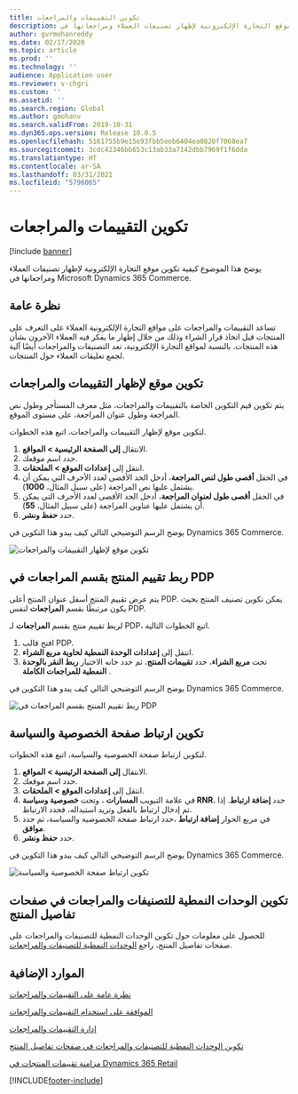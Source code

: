 ```yaml
---
title: تكوين التقييمات والمراجعات
description: يوضح هذا الموضوع كيفية تكوين موقع التجارة الإلكترونية لإظهار تصنيفات العملاء ومراجعاتها في Microsoft Dynamics 365 Commerce.
author: gvrmohanreddy
ms.date: 02/17/2020
ms.topic: article
ms.prod: ''
ms.technology: ''
audience: Application user
ms.reviewer: v-chgri
ms.custom: ''
ms.assetid: ''
ms.search.region: Global
ms.author: gmohanv
ms.search.validFrom: 2019-10-31
ms.dyn365.ops.version: Release 10.0.5
ms.openlocfilehash: 5161755b9e15e93fbb5eeb6404ea0820f7068ea7
ms.sourcegitcommit: 3cdc42346bb653c13ab33a7142dbb7969f1f6dda
ms.translationtype: HT
ms.contentlocale: ar-SA
ms.lasthandoff: 03/31/2021
ms.locfileid: "5796065"
---
```

# <a name="configure-ratings-and-reviews"></a>تكوين التقييمات والمراجعات

[!include [banner](includes/banner.md)]

يوضح هذا الموضوع كيفية تكوين موقع التجارة الإلكترونية لإظهار تصنيفات العملاء ومراجعاتها في Microsoft Dynamics 365 Commerce.

## <a name="overview"></a>نظرة عامة

تساعد التقييمات والمراجعات على مواقع التجارة الإلكترونية العملاء على التعرف على المنتجات قبل اتخاذ قرار الشراء وذلك من خلال إظهار ما يفكر فيه العملاء الآخرون بشأن هذه المنتجات. بالنسبة لمواقع التجارة الإلكترونية، تعد التصنيفات والمراجعات أيضًا آلية لجمع تعليقات العملاء حول المنتجات. 

## <a name="configure-a-site-to-show-ratings-and-reviews"></a>تكوين موقع لإظهار التقييمات والمراجعات

يتم تكوين قيم التكوين الخاصة بالتقييمات والمراجعات، مثل معرف المستأجر وطول نص المراجعة وطول عنوان المراجعة، على مستوى الموقع. 

لتكوين موقع لإظهار التقييمات والمراجعات، اتبع هذه الخطوات. 

1. الانتقال **إلى الصفحة الرئيسية \> المواقع**.
1. حدد اسم موقعك. 
1. انتقل إلى **إعدادات الموقع \> الملحقات**. 
1. في الحقل **أقصى طول لنص المراجعة**، أدخل الحد الأقصى لعدد الأحرف التي يمكن أن يشتمل عليها نص المراجعة (على سبيل المثال، **1000**). 
1. في الحقل **أقصى طول لعنوان المراجعة**، أدخل الحد الأقصى لعدد الأحرف التي يمكن أن يشتمل عليها عناوين المراجعة (على سبيل المثال، **55**). 
1. حدد **حفظ ونشر**. 

يوضح الرسم التوضيحي التالي كيف يبدو هذا التكوين في Dynamics 365 Commerce.

![تكوين موقع لإظهار التقييمات والمراجعات](media/rnr-eCommerce-site-appsettings.png)

## <a name="link-a-product-rating-to-the-reviews-section-of-a-pdp"></a>ربط تقييم المنتج بقسم المراجعات في PDP

يتم عرض تقييم المنتج أسفل عنوان المنتج أعلى PDP. يمكن تكوين تصنيف المنتج بحيث يكون مرتبطًا بقسم **المراجعات** لنفس PDP. 

لربط تقييم منتج بقسم **المراجعات** لـ PDP، اتبع الخطوات التالية.

1. افتح قالب PDP. 
1. انتقل إلى **إعدادات الوحدة النمطية لحاوية مربع الشراء**.
1. تحت **مربع الشراء**، حدد **تقييمات المنتج**، ثم حدد خانه الاختيار **ربط النقر بالوحدة النمطية للمراجعات الكاملة** .

يوضح الرسم التوضيحي التالي كيف يبدو هذا التكوين في Dynamics 365 Commerce.

![ربط تقييم المنتج بقسم المراجعات في PDP](media/rnr-eCommerce-buy-box-rating-summary.png)

## <a name="configure-the-link-for-the-privacy-and-policy-page"></a>تكوين ارتباط صفحة الخصوصية والسياسة

لتكوين ارتباط صفحة الخصوصية والسياسة، اتبع هذه الخطوات.

1. الانتقال **إلى الصفحة الرئيسية \> المواقع**.
1. حدد اسم موقعك. 
1. انتقل إلى **إعدادات الموقع \> الملحقات**.
1. في علامة التبويب **المسارات** ، وتحت **خصوصية وسياسة RNR**، حدد **إضافة ارتباط**. إذا تم إدخال ارتباط بالفعل وتريد استبداله، فحدد الارتباط. 
1. في مربع الحوار **إضافة ارتباط** ،حدد ارتباط صفحة الخصوصية والسياسة، ثم حدد **موافق**. 
1. حدد **حفظ ونشر**. 

يوضح الرسم التوضيحي التالي كيف يبدو هذا التكوين في Dynamics 365 Commerce.

![تكوين ارتباط صفحة الخصوصية والسياسة](media/rnr-eCommerce-rnr-privacy-policy-link.png)

## <a name="configure-ratings-and-reviews-modules-on-product-details-pages"></a>تكوين الوحدات النمطية للتصنيفات والمراجعات في صفحات تفاصيل المنتج

للحصول على معلومات حول تكوين الوحدات النمطية للتصنيفات والمراجعات على صفحات تفاصيل المنتج، راجع [الوحدات النمطية للتصنيفات والمراجعات](ratings-reviews-modules.md).

## <a name="additional-resources"></a>الموارد الإضافية

[نظرة عامة على التقييمات والمراجعات](ratings-reviews-overview.md)

[الموافقة على استخدام التقييمات والمراجعات](opt-in-ratings-reviews.md)

[إدارة التقييمات والمراجعات](manage-reviews.md)

[تكوين الوحدات النمطية للتصنيفات والمراجعات في صفحات تفاصيل المنتج](ratings-reviews-modules.md)

[مزامنة تقييمات المنتجات في Dynamics 365 Retail](sync-product-ratings.md)


[!INCLUDE[footer-include](../includes/footer-banner.md)]